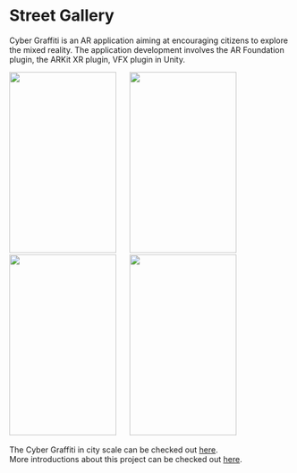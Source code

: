 # Street Gallery

Cyber Graffiti is an AR application aiming at encouraging citizens to explore the mixed reality. The application development involves the AR Foundation plugin, the ARKit XR plugin, VFX plugin in Unity.

<img src="ReadmeMaterials/tap.gif" width="191" height="323"/> &nbsp; &nbsp; &nbsp;<img src="ReadmeMaterials/drug.gif" width="191" height="323"/> &nbsp; &nbsp; &nbsp;<img src="ReadmeMaterials/scale.gif" width="191" height="323"/> &nbsp; &nbsp; &nbsp;<img src="ReadmeMaterials/rotate.gif" width="191" height="323"/> 

The Cyber Graffiti in city scale can be checked out [here](https://github.com/QihangFan/Cyber-Graffiti).<br />
More introductions about this project can be checked out [here](https://fqhang.cargo.site/CyberGraffiti).
